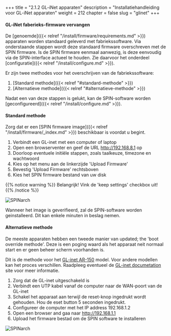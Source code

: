 +++
title = "2.1.2 GL-iNet apparaten"
description = "Installatiehandleiding voor GL-iNet apparaten"
weight = 212
chapter = false
slug = "glinet"
+++

#### GL-iNet faberieks-firmware vervangen

De [genoemde]({{< relref "/install/firmware/requirements.md" >}}) apparaten worden standaard geleverd met fabriekssoftware. Via onderstaande stappen wordt deze standaard firmware overschreven met de SPIN firmware. Is de SPIN firmware eenmaal aanwezig, is deze eenvoudig via de SPIN-interface actueel te houden. Zie daarvoor het onderdeel [configuratie]({{< relref "/install/configure.md" >}}).

Er zijn twee methodes voor het overschrijven van de fabriekssoftware:

1. [Standard methode]({{< relref "#standard-methode" >}})
1. [Alternatieve methode]({{< relref "#alternatieve-methode" >}})

<i class="fa fa-flask"></i> Nadat een van deze stappen is gelukt, kan de SPIN-software worden [geconfigureerd]({{< relref "/install/configure.md" >}}).

#### Standard methode

Zorg dat er een [SPIN firmware image]({{< relref "/install/firmware/_index.md" >}}) beschikbaar is voordat u begint.

1. Verbindt een GL-inet met een computer of laptop
1. Open een browserventer en geef de URL http://192.168.8.1 op
1. Doorloop eventuele initiële stappen, zoals taalkeuze, timezone en wachtwoord
1. Kies op het menu aan de linkerzijde 'Upload Firmware'
1. Bevestig 'Upload Firmware' rechtsboven
1. Kies het SPIN firmware bestand van uw disk

{{% notice warning %}}
Belangrijk! Vink de 'keep settings' checkbox uit!
{{% /notice %}}

![SPINarch](/images/screenshot_glinet_upload_firmware.png?width=30pc&classes=shadow "GL-inet upload firmware")

Wanneer het image is geverifieerd, zal de SPIN-software worden geinstalleerd. Dit kan enkele minuten in beslag nemen.

#### Alternatieve methode

De meeste apparaten hebben een tweede manier van updated; the 'boot override methode'. Deze is een poging waard als het apparaat neit normaal start en er geen beheer scherm voorhanden is.

Dit is de methode voor het [GL-inet AR-150](https://www.gl-inet.com/ar150/) model. Voor andere modellen kan het proces verschillen. Raadpleeg eventueel de [GL-inet documetation](http://www.gl-inet.com/docs/) site voor meer informatie.

1. Zorg dat de GL-inet uitgeschakeld is
1. Verbindt een UTP kabel vanaf de computer naar de WAN-poort van de GL-inet
1. Schakel het apparaat aan terwijl de reset-knop ingedrukt wordt gehouden. Hou de eset button 5 seconden ingedrukt.
1. Configureer de computer met het IP address 192.168.1.2
1. Open een browser and gaa naar http://192.168.1.1
1. Upload het firmware bestad om de SPIN software te installeren

![SPINarch](/images/screenshot_glinet_boot_firmware.png?width=30pc&classes=shadow "GL-inet boot override firmware")

